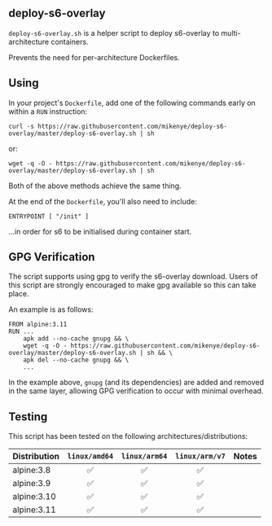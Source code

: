 ## deploy-s6-overlay

`deploy-s6-overlay.sh` is a helper script to deploy s6-overlay to multi-architecture containers.

Prevents the need for per-architecture Dockerfiles.

## Using

In your project's `Dockerfile`, add one of the following commands early on within a `RUN` instruction:

```
curl -s https://raw.githubusercontent.com/mikenye/deploy-s6-overlay/master/deploy-s6-overlay.sh | sh
```

or:

```
wget -q -O - https://raw.githubusercontent.com/mikenye/deploy-s6-overlay/master/deploy-s6-overlay.sh | sh
```

Both of the above methods achieve the same thing.

At the end of the `Dockerfile`, you'll also need to include:

```
ENTRYPOINT [ "/init" ]
```

...in order for s6 to be initialised during container start.

## GPG Verification

The script supports using gpg to verify the s6-overlay download. Users of this script are strongly encouraged to make gpg available so this can take place.

An example is as follows:

```
FROM alpine:3.11
RUN ...
    apk add --no-cache gnupg && \
    wget -q -O - https://raw.githubusercontent.com/mikenye/deploy-s6-overlay/master/deploy-s6-overlay.sh | sh && \
    apk del --no-cache gnupg && \
    ...
```

In the example above, `gnupg` (and its dependencies) are added and removed in the same layer, allowing GPG verification to occur with minimal overhead.

## Testing

This script has been tested on the following architectures/distributions:

| Distribution | `linux/amd64` | `linux/arm64` | `linux/arm/v7` | Notes |
| ------------ |:-------------:|:-------------:|:--------------:| ----- |
| alpine:3.8 | ✅  | ✅  | ✅  | |
| alpine:3.9 | ✅ | ✅ | ✅ | |
| alpine:3.10 | ✅ | ✅ | ✅ | |
| alpine:3.11 | ✅ | ✅ | ✅ | |
